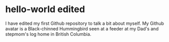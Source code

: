 # hello-world edited
I have edited my first Github repository to talk a bit about myself. My Github avatar is a Black-chinned Hummingbird seen at a feeder at my Dad's and stepmom's log home in British Columbia.
